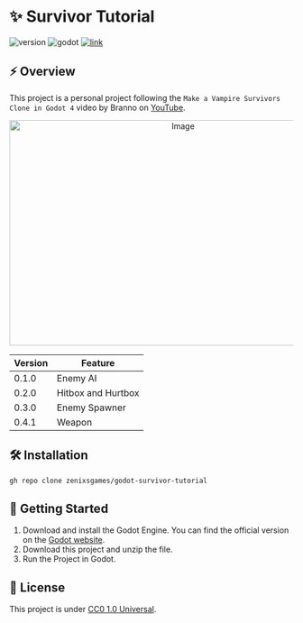 # ✨ Survivor Tutorial

![version](https://img.shields.io/badge/version-0.4.0-blue)
![godot](https://img.shields.io/badge/godot-4.4.1-blue)
[![link](https://img.shields.io/badge/link-blue)](https://www.youtube.com/playlist?list=PLtosjGHWDab682nfZ1f6JSQ1cjap7Ieeb)

## ⚡ Overview

This project is a personal project following the `Make a Vampire Survivors Clone in Godot 4` video by Branno on [YouTube](https://www.youtube.com/playlist?list=PLtosjGHWDab682nfZ1f6JSQ1cjap7Ieeb). 

<p align="center">
	<img width="600" height="400" alt="Image" src="https://github.com/user-attachments/assets/00bc5fc1-4ced-454f-bec3-69ec36e2ede8" />
</p>

|Version|Feature|
|---|---|
|0.1.0|Enemy AI|
|0.2.0|Hitbox and Hurtbox|
|0.3.0|Enemy Spawner|
|0.4.1|Weapon|

## 🛠️ Installation

```bash
gh repo clone zenixsgames/godot-survivor-tutorial
```

## 🚀 Getting Started

1. Download and install the Godot Engine. You can find the official version on the [Godot website](https://godotengine.org/).
2. Download this project and unzip the file.
3. Run the Project in Godot.

## 📝 License
This project is under [CC0 1.0 Universal](https://github.com/zenixsgames/godot-survivor-tutorial/blob/main/LICENSE).
